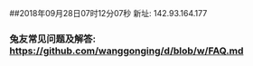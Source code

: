 ##2018年09月28日07时12分07秒 新址: 142.93.164.177
### 兔友常见问题及解答: https://github.com/wanggonging/d/blob/w/FAQ.md
